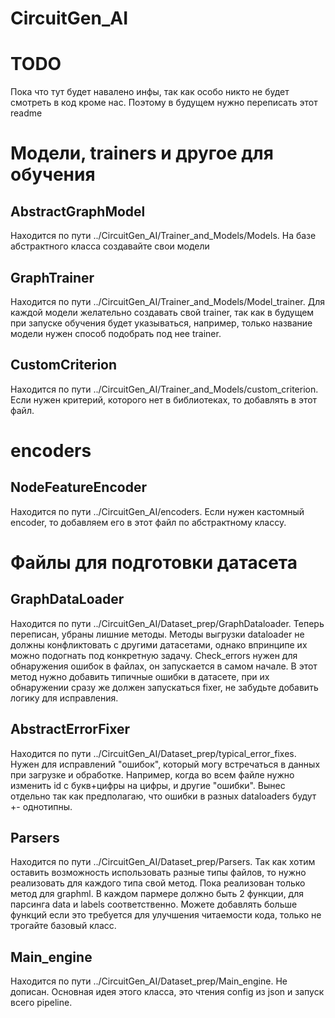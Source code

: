 # CircuitGen_AI
# TODO
Пока что тут будет навалено инфы, так как особо никто не будет смотреть в код кроме нас. Поэтому в будущем нужно переписать этот readme

# Модели, trainers и другое для обучения

## AbstractGraphModel
Находится по пути ../CircuitGen_AI/Trainer_and_Models/Models. На базе абстрактного класса создавайте свои модели

## GraphTrainer
Находится по пути ../CircuitGen_AI/Trainer_and_Models/Model_trainer. Для каждой модели желательно создавать свой trainer, так как в будущем при запуске обучения будет указываться, например, только название модели нужен способ подобрать под нее trainer. 

## CustomCriterion
Находится по пути ../CircuitGen_AI/Trainer_and_Models/custom_criterion. Если нужен критерий, которого нет в библиотеках, то добавлять в этот файл.

# encoders

## NodeFeatureEncoder
Находится по пути ../CircuitGen_AI/encoders. Если нужен кастомный encoder, то добавляем его в этот файл по абстрактному классу.

# Файлы для подготовки датасета

## GraphDataLoader
Находится по пути ../CircuitGen_AI/Dataset_prep/GraphDataloader. Теперь переписан, убраны лишние методы. Методы выгрузки dataloader не должны конфликтовать с другими датасетами, однако впринципе их можно подогнать под конкретную задачу. Check_errors нужен для обнаружения ошибок в файлах, он запускается в самом начале. В этот метод нужно добавить типичные ошибки в датасете,  при их обнаружении сразу же должен запускаться fixer, не забудьте добавить логику для исправления.

## AbstractErrorFixer
Находится по пути ../CircuitGen_AI/Dataset_prep/typical_error_fixes. Нужен для исправлений "ошибок", который могу встречаться в данных при загрузке и обработке. Например, когда во всем файле нужно изменить id c букв+цифры на цифры, и другие "ошибки". Вынес отдельно так как предполагаю, что ошибки в разных dataloaders будут +- однотипны.

## Parsers
Находится по пути ../CircuitGen_AI/Dataset_prep/Parsers. Так как хотим оставить возможность использовать разные типы файлов, то нужно реализовать для каждого типа свой метод. Пока реализован только метод для graphml. В каждом пармере должно быть 2 функции, для парсинга data и labels соответственно. Можете добавлять больше функций если это требуется для улучшения читаемости кода, только не трогайте базовый класс.

## Main_engine
Находится по пути ../CircuitGen_AI/Dataset_prep/Main_engine. Не дописан. Основная идея этого класса, это чтения config из json и запуск всего pipeline.
